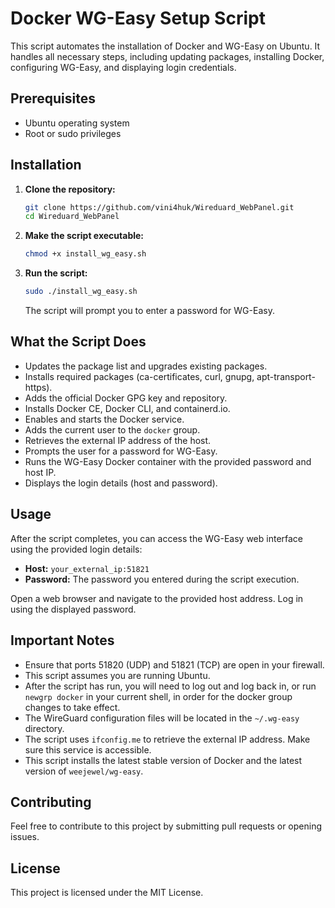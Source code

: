 # Docker WG-Easy Setup Script

This script automates the installation of Docker and WG-Easy on Ubuntu. It handles all necessary steps, including updating packages, installing Docker, configuring WG-Easy, and displaying login credentials.

## Prerequisites

* Ubuntu operating system
* Root or sudo privileges

## Installation

1.  **Clone the repository:**

    ```bash
    git clone https://github.com/vini4huk/Wireduard_WebPanel.git
    cd Wireduard_WebPanel
    ```

2.  **Make the script executable:**

    ```bash
    chmod +x install_wg_easy.sh
    ```

3.  **Run the script:**

    ```bash
    sudo ./install_wg_easy.sh
    ```

    The script will prompt you to enter a password for WG-Easy.

## What the Script Does

* Updates the package list and upgrades existing packages.
* Installs required packages (ca-certificates, curl, gnupg, apt-transport-https).
* Adds the official Docker GPG key and repository.
* Installs Docker CE, Docker CLI, and containerd.io.
* Enables and starts the Docker service.
* Adds the current user to the `docker` group.
* Retrieves the external IP address of the host.
* Prompts the user for a password for WG-Easy.
* Runs the WG-Easy Docker container with the provided password and host IP.
* Displays the login details (host and password).

## Usage

After the script completes, you can access the WG-Easy web interface using the provided login details:

* **Host:** `your_external_ip:51821`
* **Password:** The password you entered during the script execution.

Open a web browser and navigate to the provided host address. Log in using the displayed password.

## Important Notes

* Ensure that ports 51820 (UDP) and 51821 (TCP) are open in your firewall.
* This script assumes you are running Ubuntu.
* After the script has run, you will need to log out and log back in, or run `newgrp docker` in your current shell, in order for the docker group changes to take effect.
* The WireGuard configuration files will be located in the `~/.wg-easy` directory.
* The script uses `ifconfig.me` to retrieve the external IP address. Make sure this service is accessible.
* This script installs the latest stable version of Docker and the latest version of `weejewel/wg-easy`.

## Contributing

Feel free to contribute to this project by submitting pull requests or opening issues.

## License

This project is licensed under the MIT License.
